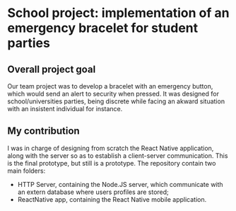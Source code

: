 # School project: implementation of an emergency bracelet for student parties

## Overall project goal

Our team project was to develop a bracelet with an emergency button, which would send an alert to security when pressed. It was designed for school/universities parties, being discrete while facing an akward situation with an insistent individual for instance.

## My contribution

I was in charge of designing from scratch the React Native application, along with the server so as to establish a client-server communication. This is the final prototype, but still is a prototype. 
The repository contain two main folders: 
  - HTTP Server, containing the Node.JS server, which communicate with an extern database where users profiles are stored;
  - ReactNative app, containing the React Native mobile application. 
